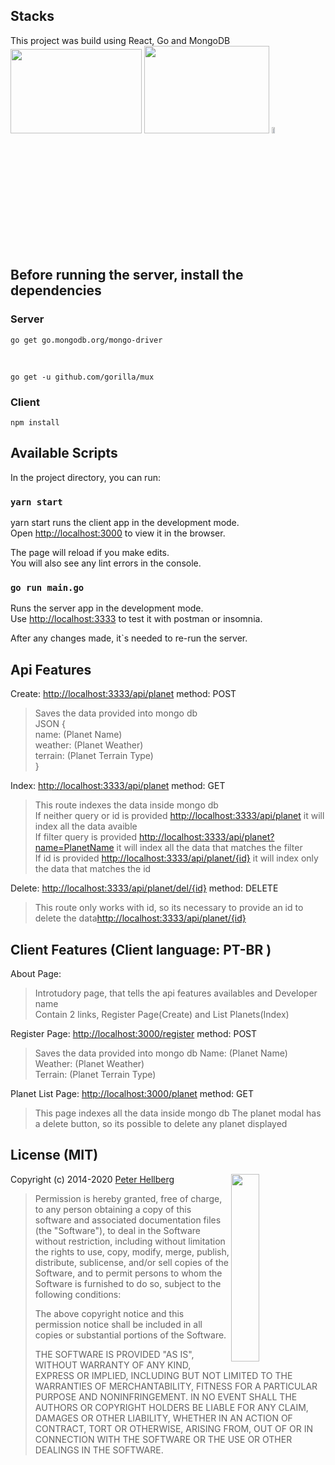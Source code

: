 ## Stacks
This project was build using React, Go and MongoDB <br />
<img src="https://www.vectorlogo.zone/logos/mongodb/mongodb-ar21.svg"  width="210px" height="135px">
<img src="https://upload.wikimedia.org/wikipedia/commons/thumb/a/a7/React-icon.svg/512px-React-icon.svg.png"  width="200px" height="140px">
<img src="https://camo.githubusercontent.com/98ed65187a84ecf897273d9fa18118ce45845057/68747470733a2f2f7261772e6769746875622e636f6d2f676f6c616e672d73616d706c65732f676f706865722d766563746f722f6d61737465722f676f706865722e706e67" width="10%" height="5%">


## Before running the server, install the dependencies

### Server

`go get go.mongodb.org/mongo-driver`

<br />

`go get -u github.com/gorilla/mux`

### Client

`npm install`

## Available Scripts

In the project directory, you can run:

### `yarn start`

yarn start runs the client app in the development mode.<br />
Open [http://localhost:3000](http://localhost:3000) to view it in the browser.

The page will reload if you make edits.<br />
You will also see any lint errors in the console.

### `go run main.go`

Runs the server app in the development mode.<br />
Use [http://localhost:3333](http://localhost:333) to test it with postman or insomnia.

After any changes made, it`s needed to re-run the server.


## Api Features
Create:  [http://localhost:3333/api/planet](http://localhost:333/api/planet) method: POST

> Saves the data provided into mongo db <br />
> JSON { <br />
>   name: (Planet Name) <br />
>   weather: (Planet Weather)  <br />
>   terrain: (Planet Terrain Type) <br />
> } 


Index:  [http://localhost:3333/api/planet](http://localhost:333/api/planet) method: GET

> This route indexes the data inside mongo db <br />
> If neither query or id is provided [http://localhost:3333/api/planet](http://localhost:3333/api/planet) it will index all the data avaible <br />
> If filter query is provided [http://localhost:3333/api/planet?name=PlanetName](http://localhost:3333/api/planet?name=PlanetName) it will index all the data that matches the filter <br />
> If id is provided [http://localhost:3333/api/planet/{id}](http://localhost:3333/api/planet/{id}) it will index only the data that matches the id <br />


Delete:  [http://localhost:3333/api/planet/del/{id}](http://localhost:3333/api/planet/del/{id}) method: DELETE

> This route only works with id, so its necessary to provide an id to delete the data[http://localhost:3333/api/planet/{id}](http://localhost:3333/api/planet/{id}) 

## Client Features (Client language: PT-BR )

About Page: 

> Introtudory page, that tells the api features availables and Developer name <br />
> Contain 2 links, Register Page(Create) and List Planets(Index)

Register Page:  [http://localhost:3000/register](http://localhost:3000/register) method: POST

> Saves the data provided into mongo db
>   Name: (Planet Name)
>   Weather: (Planet Weather)    
>   Terrain: (Planet Terrain Type) 


Planet List Page:  [http://localhost:3000/planet](http://localhost:3000/planet) method: GET

> This page indexes all the data inside mongo db 
> The planet modal has a delete button, so its possible to delete any planet displayed

## License (MIT)

<img src="https://data.gopher.se/gopher/viking-gopher.svg" align="right" width="30%" height="300">

Copyright (c) 2014-2020 [Peter Hellberg](https://c7.se)

> Permission is hereby granted, free of charge, to any person obtaining
> a copy of this software and associated documentation files (the "Software"),
> to deal in the Software without restriction, including without limitation
> the rights to use, copy, modify, merge, publish, distribute, sublicense,
> and/or sell copies of the Software, and to permit persons to whom the
> Software is furnished to do so, subject to the following conditions:
>
> The above copyright notice and this permission notice shall be included
> in all copies or substantial portions of the Software.
>
> THE SOFTWARE IS PROVIDED "AS IS", WITHOUT WARRANTY OF ANY KIND,
> EXPRESS OR IMPLIED, INCLUDING BUT NOT LIMITED TO THE WARRANTIES
> OF MERCHANTABILITY, FITNESS FOR A PARTICULAR PURPOSE AND NONINFRINGEMENT.
> IN NO EVENT SHALL THE AUTHORS OR COPYRIGHT HOLDERS BE LIABLE FOR ANY CLAIM,
> DAMAGES OR OTHER LIABILITY, WHETHER IN AN ACTION OF CONTRACT,
> TORT OR OTHERWISE, ARISING FROM, OUT OF OR IN CONNECTION WITH THE SOFTWARE
> OR THE USE OR OTHER DEALINGS IN THE SOFTWARE.